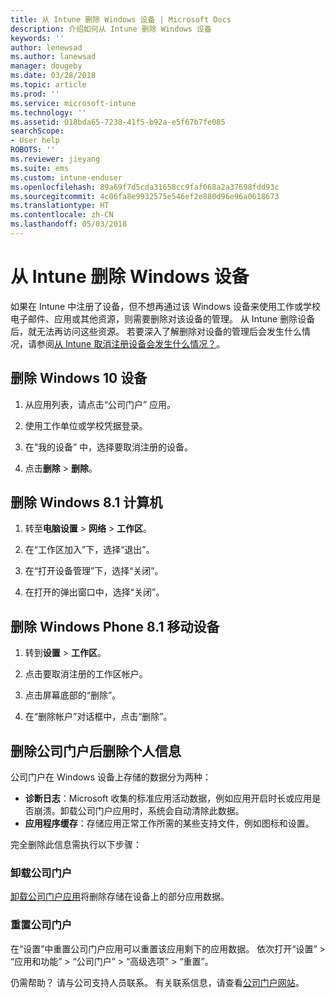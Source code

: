 ```yaml
---
title: 从 Intune 删除 Windows 设备 | Microsoft Docs
description: 介绍如何从 Intune 删除 Windows 设备
keywords: ''
author: lenewsad
ms.author: lanewsad
manager: dougeby
ms.date: 03/28/2018
ms.topic: article
ms.prod: ''
ms.service: microsoft-intune
ms.technology: ''
ms.assetid: 018bda65-7238-41f5-b92a-e5f67b7fe085
searchScope:
- User help
ROBOTS: ''
ms.reviewer: jieyang
ms.suite: ems
ms.custom: intune-enduser
ms.openlocfilehash: 89a69f7d5cda31658cc9faf068a2a37698fdd93c
ms.sourcegitcommit: 4c06fa8e9932575e546ef2e880d96e96a0618673
ms.translationtype: HT
ms.contentlocale: zh-CN
ms.lasthandoff: 05/03/2018
---
```

# <a name="remove-your-windows-device-from-intune"></a>从 Intune 删除 Windows 设备

如果在 Intune 中注册了设备，但不想再通过该 Windows 设备来使用工作或学校电子邮件、应用或其他资源，则需要删除对该设备的管理。 从 Intune 删除设备后，就无法再访问这些资源。 若要深入了解删除对设备的管理后会发生什么情况，请参阅[从 Intune 取消注册设备会发生什么情况？](what-happens-if-you-unenroll-your-device-from-intune-windows.md)。

## <a name="remove-your-windows-10-device"></a>删除 Windows 10 设备

1.  从应用列表，请点击“公司门户”  应用。

2.  使用工作单位或学校凭据登录。

3.  在“我的设备” 中，选择要取消注册的设备。

4.  点击**删除** &gt; **删除**。

## <a name="remove-your-windows-81-computer"></a>删除 Windows 8.1 计算机

1.  转至**电脑设置** &gt; **网络** &gt; **工作区**。

2.  在“工作区加入”下，选择“退出”。

3.  在“打开设备管理”下，选择“关闭”。

4.  在打开的弹出窗口中，选择“关闭”。

## <a name="remove-your-windows-phone-81-mobile-device"></a>删除 Windows Phone 8.1 移动设备

1.  转到**设置** &gt; **工作区**。

2.  点击要取消注册的工作区帐户。

3.  点击屏幕底部的“删除”。

4.  在“删除帐户”对话框中，点击“删除”。

## <a name="removing-your-personal-information-after-removing-the-company-portal"></a>删除公司门户后删除个人信息

公司门户在 Windows 设备上存储的数据分为两种：

-   **诊断日志**：Microsoft 收集的标准应用活动数据，例如应用开启时长或应用是否崩溃。卸载公司门户应用时，系统会自动清除此数据。
-   **应用程序缓存**：存储应用正常工作所需的某些支持文件，例如图标和设置。

完全删除此信息需执行以下步骤：

### <a name="uninstall-the-company-portal"></a>卸载公司门户  

[卸载公司门户应用](https://support.microsoft.com/help/4028003/windows-10-uninstall-apps-and-programs)将删除存储在设备上的部分应用数据。  

### <a name="reset-the-company-portal"></a>重置公司门户

在“设置”中重置公司门户应用可以重置该应用剩下的应用数据。 依次打开“设置” > “应用和功能” > “公司门户” > “高级选项” > “重置”。

仍需帮助？ 请与公司支持人员联系。 有关联系信息，请查看[公司门户网站](https://portal.manage.microsoft.com#HelpDeskDialog)。
